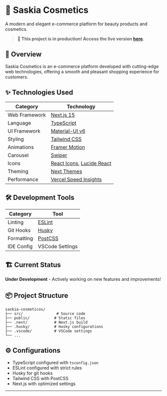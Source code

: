 # 💄 Saskia Cosmetics

A modern and elegant e-commerce platform for beauty products and cosmetics.

> **🚨 This project is in production! Access the live version [here](https://www.cosmeticossaskia.com.br/).** 

## 🚀 Overview

Saskia Cosmetics is an e-commerce platform developed with cutting-edge web technologies, offering a smooth and pleasant shopping experience for customers.

## ✨ Technologies Used

| Category | Technology |
|----------|------------|
| Web Framework | [Next.js 15](https://nextjs.org/) |
| Language | [TypeScript](https://www.typescriptlang.org/) |
| UI Framework | [Material-UI v6](https://mui.com/) |
| Styling | [Tailwind CSS](https://tailwindcss.com/) |
| Animations | [Framer Motion](https://www.framer.com/motion/) |
| Carousel | [Swiper](https://swiperjs.com/) |
| Icons | [React Icons](https://react-icons.github.io/react-icons/), [Lucide React](https://lucide.dev/) |
| Theming | [Next Themes](https://github.com/pacocoursey/next-themes) |
| Performance | [Vercel Speed Insights](https://vercel.com/docs/speed-insights) |

## 🛠️ Development Tools

| Category | Tool |
|----------|------------|
| Linting | [ESLint](https://eslint.org/) |
| Git Hooks | [Husky](https://typicode.github.io/husky/) |
| Formatting | [PostCSS](https://postcss.org/) |
| IDE Config | VSCode Settings |

## 🏗️ Current Status

**Under Development** - Actively working on new features and improvements!

## 📦 Project Structure

```
saskia-cosmeticos/
├── src/               # Source code
├── public/           # Static files
├── .next/            # Next.js build
├── .husky/           # Husky configurations
├── .vscode/          # VSCode settings
└── ...
```

## ⚙️ Configurations

- TypeScript configured with `tsconfig.json`
- ESLint configured with strict rules
- Husky for git hooks
- Tailwind CSS with PostCSS
- Next.js with optimized settings

---
